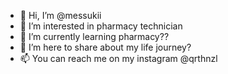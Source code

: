 - 👋 Hi, I’m @messukii
- 👀 I’m interested in pharmacy technician
- 🌱 I’m currently learning pharmacy??
- 💞️ I’m here to share about my life journey?
- 📫 You can reach me on my instagram @qrthnzl

<!---
messukii/messukii is a ✨ special ✨ repository because its `README.md` (this file) appears on your GitHub profile.
You can click the Preview link to take a look at your changes.
--->
